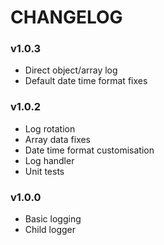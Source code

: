 # CHANGELOG

### v1.0.3
- Direct object/array log
- Default date time format fixes 

### v1.0.2
- Log rotation
- Array data fixes
- Date time format customisation
- Log handler 
- Unit tests

### v1.0.0
- Basic logging
- Child logger
